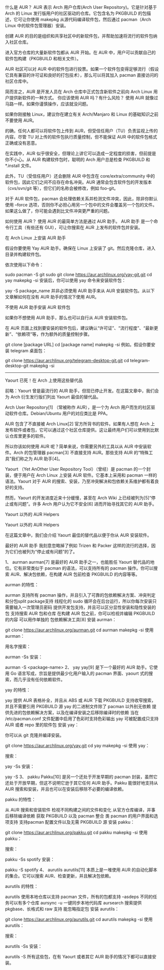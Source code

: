 什么是 AUR？
AUR 表示 Arch 用户仓库(Arch User Repository)。它是针对基于 Arch 的 Linux 发行版用户的社区驱动的仓库。它包含名为 PKGBUILD 的包描述，它可让你使用 makepkg 从源代码编译软件包，然后通过 pacman（Arch Linux 中的软件包管理器）安装。

创建 AUR 的目的是组织和共享社区中的新软件包，并帮助加速将流行的软件包纳入社区仓库。

进入官方仓库的大量新软件包都从 AUR 开始。在 AUR 中，用户可以贡献自己的软件包构建（PKGBUILD 和相关文件）。

AUR 社区可以对 AUR 中的软件包进行投票。如果一个软件包变得足够流行（假设它具有兼容的许可证和良好的打包技术），那么可以将其加入 pacman 直接访问的社区仓库中。

简而言之，AUR 是开发人员在 Arch 仓库中正式包含新软件之前向 Arch Linux 用户提供新软件的一种方式。
你应该使用 AUR 吗？有什么风险？
使用 AUR 就像过马路一样。如果你谨慎操作，应该就没问题。

如果你刚接触 Linux，建议你在建立有关 Arch/Manjaro 和 Linux 的基础知识之前不要使用 AUR。

的确，任何人都可以将软件包上传到 AUR，但受信任用户（TU）负责监视上传的内容。尽管 TU 对上传的软件包执行质量控制，但不能保证 AUR 中的软件包格式正确或没有恶意。

在实践中，AUR 似乎很安全，但理论上讲它可以造成一定程度的损害，但前提是你不小心。从 AUR 构建软件包时，聪明的 Arch 用户总是检查 PKGBUILD 和 *.install 文件。

此外，TU（受信任用户）还会删除 AUR 中包含在 core/extra/community 中的软件包，因此它们之间不应存在命名冲突。AUR 通常会包含软件包的开发版本（cvs/svn/git 等），但它们的名称会被修改，例如 foo-git。

对于 AUR 软件包，pacman 会处理依赖关系并检测文件冲突，因此，除非你默认使用 –force 选项，否则你不必担心用另一个包中的文件会覆盖另一个包的文件。如果这么做了，你可能会遇到比文件冲突更严重的问题。

如何使用 AUR？
使用 AUR 的最简单方法是通过 AUR 助手。 AUR 助手 是一个命令行工具（有些还有 GUI），可让你搜索在 AUR 上发布的软件包并安装。

在 Arch Linux 上安装 AUR 助手

假设你要使用 Yay AUR 助手。确保在 Linux 上安装了 git。然后克隆仓库，进入目录并构建软件包。

依次使用以下命令：

sudo pacman -S git
sudo git clone https://aur.archlinux.org/yay-git.git
cd yay
makepkg -si
安装后，你可以使用 yay 命令来安装软件包：

yay -S package_name
并非必须使用 AUR 助手来从 AUR 安装软件包。从以下文章解如何在没有 AUR 助手的情况下使用 AUR。

不使用 AUR 助手安装 AUR 软件包

如果你不想使用 AUR 助手，那么也可以自行从 AUR 安装软件包。

在 AUR 页面上找到要安装的软件包后，建议确认“许可证”、“流行程度”、“最新更新”、“依赖项”等，作为额外的质量控制步骤。

git clone [package URL]
cd [package name]
makepkg -si
例如。假设你要安装 telegram 桌面包：

git clone https://aur.archlinux.org/telegram-desktop-git.git
cd telegram-desktop-git
makepkg -si



---

Yaourt 已死！在 Arch 上使用这些替代品


前略：Yaourt 曾是最流行的 AUR 助手，但现已停止开发。在这篇文章中，我们会为 Arch 衍生发行版们列出 Yaourt 最佳的替代品。

Arch User Repository[1] （常被称作 AUR），是一个为 Arch 用户而生的社区驱动软件仓库。Debian/Ubuntu 用户的对应类比是 PPA。

AUR 包含了不直接被 Arch Linux[2] 官方所背书的软件。如果有人想在 Arch 上发布软件或者包，它可以通过这个社区仓库提供。这让最终用户们可以使用到比默认仓库里更多的软件。

所以你该如何使用 AUR 呢？简单来说，你需要另外的工具以从 AUR 中安装软件。Arch 的包管理器 pacman[3] 不直接支持 AUR。那些支持 AUR 的“特殊工具”我们称之为 AUR 助手[4]。

Yaourt （Yet AnOther User Repository Tool）（曾经）是 pacman 的一个封装，便于用户在 Arch Linux 上安装 AUR 软件。它基本上采用和 pacman 一样的语法。Yaourt 对于 AUR 的搜索、安装，乃至冲突解决和包依赖关系维护都有着良好的支持。

然而，Yaourt 的开发进度近来十分缓慢，甚至在 Arch Wiki 上已经被列为[5]“停止或有问题”。许多 Arch 用户认为它不安全[6] 进而开始寻找其它的 AUR 助手。

Yaourt 以外的 AUR Helpers

Yaourt 以外的 AUR Helpers

在这篇文章中，我们会介绍 Yaourt 最佳的替代品以便于你从 AUR 安装软件。

最好的 AUR 助手
我刻意忽略掉了例如 Trizen 和 Packer 这样的流行的选择，因为它们也被列为“停止或有问题”的了。

1、 aurman
aurman[7] 是最好的 AUR 助手之一，也能胜任 Yaourt 替代品的地位。它有非常类似于 pacman 的语法，可以支持所有的 pacman 操作。你可以搜索 AUR、解决包依赖，在构建 AUR 包前检查 PKGBUILD 的内容等等。

aurman 的特性：

aurman 支持所有 pacman 操作，并且引入了可靠的包依赖解决方案、冲突判定和分包split package支持
线程化的 sudo 循环会在后台运行，所以你每次安装只需要输入一次管理员密码
提供开发包支持，并且可以区分显性安装和隐性安装的包
支持搜索 AUR 包和仓库
在构建 AUR 包之前，你可以检视并编辑 PKGBUILD 的内容
可以用作单独的 包依赖解决工具[8]
安装 aurman：

git clone https://aur.archlinux.org/aurman.git
cd aurman
makepkg -si
使用 aurman：

用名字搜索：

aurman -Ss <package-name>
安装：

aurman -S &lt;package-name>
2、 yay
yay[9] 是下一个最好的 AUR 助手。它使用 Go 语言写成，宗旨是提供最少化用户输入的 pacman 界面、yaourt 式的搜索，而几乎没有任何依赖软件。

yay 的特性：

yay 提供 AUR 表格补全，并且从 ABS 或 AUR 下载 PKGBUILD
支持收窄搜索，并且不需要引用 PKGBUILD 源
yay 的二进制文件除了 pacman 以外别无依赖
提供先进的包依赖解决方案，以及在编译安装之后移除编译时的依赖
当在 /etc/pacman.conf 文件配置中启用了色彩时支持色彩输出
yay 可被配置成只支持 AUR 或者 repo 里的软件包
安装 yay：

你可以从 git 克隆并编译安装。

git clone https://aur.archlinux.org/yay.git
cd yay
makepkg -si
使用 yay：

搜索：

yay -Ss <package-name>
安装：

yay -S <package-name>
3、 pakku
Pakku[10] 是另一个还处于开发早期的 pacman 封装，虽然它还处于开放早期，但这不说明它逊于其它任何 AUR 助手。Pakku 能很好地支持从 AUR 搜索和安装，并且也可以在安装后移除不必要的编译依赖。

pakku 的特性：

从 AUR 搜索和安装软件
检视不同构建之间的文件和变化
从官方仓库编译，并事后移除编译依赖
获取 PKGBUILD 以及 pacman 整合
类 pacman 的用户界面和选项支持
支持pacman 配置文件以及无需 PKGBUILD 源
安装 pakku：

git clone https://aur.archlinux.org/pakku.git
cd pakku
makepkg -si
使用 pakku：

搜索：

pakku -Ss spotify
安装：

pakku -S spotify
4、 aurutils
aurutils[11] 本质上是一堆使用 AUR 的自动化脚本的集合。它可以搜索 AUR、检查更新，并且解决包依赖。

aurutils 的特性：

aurutils 使用本地仓库以支持 pacman 文件，所有的包都支持 –asdeps
不同的任务可以有多个仓库
aursync -u 一键同步本地代码库
aursearch 搜索提供 pkgbase、长格式和 raw 支持
能忽略指定包
安装 aurutils：

git clone https://aur.archlinux.org/aurutils.git
cd aurutils
makepkg -si
使用 aurutils：

搜索：

aurutils -Ss <package-name>
安装：

aurutils -S <package-name>
所有这些包，在有 Yaourt 或者其它 AUR 助手的情况下都可以直接安装。
